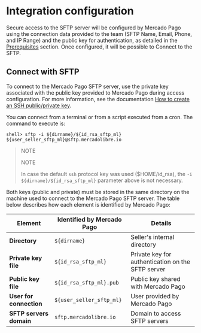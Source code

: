 # Integration configuration

Secure access to the SFTP server will be configured by Mercado Pago using the connection data provided to the team (SFTP Name, Email, Phone, and IP Range) and the public key for authentication, as detailed in the [Prerequisites](/developers/en/docs/links-and-debts/prerequisites) section. Once configured, it will be possible to Connect to the SFTP.

## Connect with SFTP
To connect to the Mercado Pago SFTP server, use the private key associated with the public key provided to Mercado Pago during access configuration. For more information, see the documentation [How to create an SSH public/private key](/developers/en/docs/links-and-debts/public-and-private-key).

You can connect from a terminal or from a script executed from a cron. The command to execute is:

```terminal
shell> sftp -i ${dirname}/${id_rsa_sftp_ml} ${user_seller_sftp_ml}@sftp.mercadolibre.io
```

> NOTE
>
> NOTE
>
> In case the default `ssh` protocol key was used ($HOME/id_rsa), the `-i ${dirname}/${id_rsa_sftp_ml}` parameter above is not necessary.

Both keys (public and private) must be stored in the same directory on the machine used to connect to the Mercado Pago SFTP server. The table below describes how each element is identified by Mercado Pago:

| Element                         | Identified by Mercado Pago           | Details                                         |
|---------------------------------|--------------------------------------|--------------------------------------------------|
| **Directory**                   | `${dirname}`                         | Seller's internal directory                      |
| **Private key file**            | `${id_rsa_sftp_ml}`                  | Private key for authentication on the SFTP server |
| **Public key file**             | `${id_rsa_sftp_ml}.pub`              | Public key shared with Mercado Pago             |
| **User for connection**         | `${user_seller_sftp_ml}`             | User provided by Mercado Pago                    |
| **SFTP servers domain**         | `sftp.mercadolibre.io`               | Domain to access SFTP servers                    |